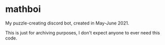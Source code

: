 # mathboi
My puzzle-creating discord bot, created in May-June 2021.

This is just for archiving purposes, I don't expect anyone to ever need this code.
